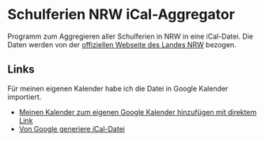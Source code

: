 # Schulferien NRW iCal-Aggregator

Programm zum Aggregieren aller Schulferien in NRW in eine iCal-Datei. Die Daten werden von
der [offiziellen Webseite des Landes NRW][land-nrw] bezogen.

## Links

Für meinen eigenen Kalender habe ich die Datei in Google Kalender importiert.

- [Meinen Kalender zum eigenen Google Kalender hinzufügen mit direktem Link][google-link]
- [Von Google generiere iCal-Datei][google-ical]

[land-nrw]: https://www.schulministerium.nrw/ferienordnung-fuer-nordrhein-westfalen-fuer-die-schuljahre-bis-202930

[google-link]: https://calendar.google.com/calendar/u/0?cid=MmQ3MGE5NTcyMDMxYTZlZjM0YWM3NzZjNTk3MTU1YWRjOTVlNjg5MzE2MWFlNjE5YWMxZDQwYTk0YjgwMTUzM0Bncm91cC5jYWxlbmRhci5nb29nbGUuY29t

[google-ical]: https://calendar.google.com/calendar/ical/2d70a9572031a6ef34ac776c597155adc95e6893161ae619ac1d40a94b801533%40group.calendar.google.com/public/basic.ics
